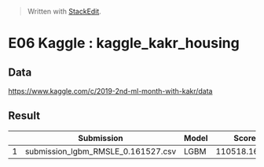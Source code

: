 


> Written with [StackEdit](https://stackedit.io/).

# E06 Kaggle : kaggle_kakr_housing

## Data
https://www.kaggle.com/c/2019-2nd-ml-month-with-kakr/data

## Result
|  | Submission |Model |Score|
|--|--|--|--|
|1 |submission_lgbm_RMSLE_0.161527.csv |LGBM|110518.16213|

<!--stackedit_data:
eyJoaXN0b3J5IjpbLTgxMDc4NzI5NSwxMzk2OTM1NDc0LDEzMD
QzNjgyMTUsMTQzODMyNzA1Miw3MzA5OTgxMTZdfQ==
-->